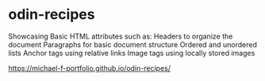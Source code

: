 # odin-recipes
Showcasing Basic HTML attributes such as:
Headers to organize the document
Paragraphs for basic document structure
Ordered and unordered lists
Anchor tags using relative links
Image tags using locally stored images

https://michael-f-portfolio.github.io/odin-recipes/